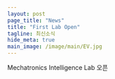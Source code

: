 ```yaml
---
layout: post
page_title: "News"
title: "First Lab Open"
tagline: 최신소식
hide_meta: true
main_image: /image/main/EV.jpg
---
```


Mechatronics Intelligence Lab 오픈

